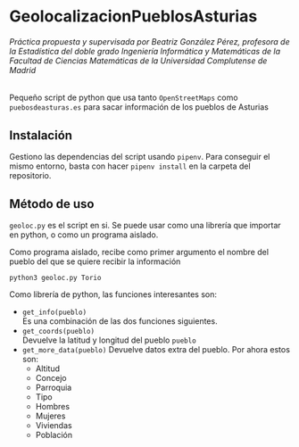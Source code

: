# GeolocalizacionPueblosAsturias

###### Práctica propuesta y supervisada por Beatriz González Pérez, profesora de la Estadística del doble grado Ingeniería Informática y Matemáticas de la Facultad de Ciencias Matemáticas de la Universidad Complutense de Madrid

Pequeño script de python que usa tanto `OpenStreetMaps` como `puebosdeasturas.es` para sacar información de los pueblos de Asturias

## Instalación

Gestiono las dependencias del script usando `pipenv`. Para conseguir el mismo entorno, basta con hacer `pipenv install` en la carpeta del repositorio.

## Método de uso

`geoloc.py` es el script en si. Se puede usar como una librería que importar en python, o como un programa aislado.

Como programa aislado, recibe como primer argumento el nombre del pueblo del que se quiere recibir la información

```
python3 geoloc.py Torio
```

Como librería de python, las funciones interesantes son:
 * `get_info(pueblo)`  
   Es una combinación de las dos funciones siguientes.
 * `get_coords(pueblo)`  
   Devuelve la latitud y longitud del pueblo `pueblo`
 * `get_more_data(pueblo)`
   Devuelve datos extra del pueblo. Por ahora estos son:
   * Altitud
   * Concejo
   * Parroquia
   * Tipo
   * Hombres
   * Mujeres
   * Viviendas
   * Población
